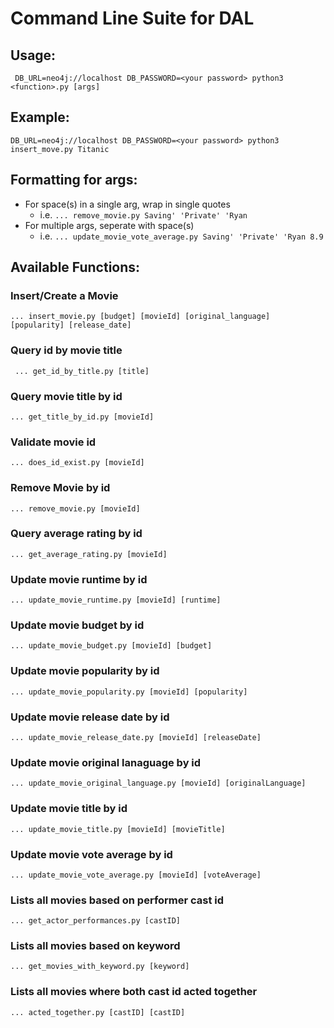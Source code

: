 # Command Line Suite for DAL

## Usage:

` DB_URL=neo4j://localhost DB_PASSWORD=<your password> python3 <function>.py [args]`

## Example:

`DB_URL=neo4j://localhost DB_PASSWORD=<your password> python3 insert_move.py Titanic`

## Formatting for args:

- For space(s) in a single arg, wrap in single quotes
  - i.e. `... remove_movie.py Saving' 'Private' 'Ryan`
- For multiple args, seperate with space(s)
  - i.e. `... update_movie_vote_average.py Saving' 'Private' 'Ryan 8.9`

## Available Functions:

### Insert/Create a Movie

`... insert_movie.py [budget] [movieId] [original_language] [popularity] [release_date] `

### Query id by movie title

` ... get_id_by_title.py [title]`

### Query movie title by id

`... get_title_by_id.py [movieId]`

### Validate movie id

`... does_id_exist.py [movieId]`

### Remove Movie by id

`... remove_movie.py [movieId]`

### Query average rating by id

`... get_average_rating.py [movieId]`

### Update movie runtime by id

`... update_movie_runtime.py [movieId] [runtime]`

### Update movie budget by id

`... update_movie_budget.py [movieId] [budget]`

### Update movie popularity by id

`... update_movie_popularity.py [movieId] [popularity]`

### Update movie release date by id

`... update_movie_release_date.py [movieId] [releaseDate]`

### Update movie original lanaguage by id

`... update_movie_original_language.py [movieId] [originalLanguage]`

### Update movie title by id

`... update_movie_title.py [movieId] [movieTitle]`

### Update movie vote average by id

`... update_movie_vote_average.py [movieId] [voteAverage]`

### Lists all movies based on performer cast id

`... get_actor_performances.py [castID]`

### Lists all movies based on keyword

`... get_movies_with_keyword.py [keyword]`

### Lists all movies where both cast id acted together

`... acted_together.py [castID] [castID]`
